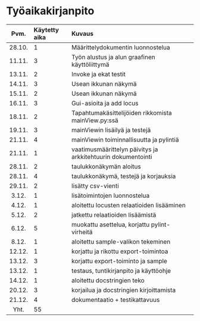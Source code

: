 # Työaikakirjanpito

| Pvm.   | Käytetty aika | Kuvaus |
| :---:  | :------------ | :----- |
| 28.10. | 1		 | Määrittelydokumentin luonnostelua |
| 11.11. | 3		 | Työn alustus ja alun graafinen käyttöliittymä |
| 13.11. | 2		 | Invoke ja ekat testit |
| 14.11. | 3		 | Usean ikkunan näkymä |
| 15.11. | 2		 | Usean ikkunan näkymä |
| 16.11. | 3		 | Gui-asioita ja add locus |
| 18.11. | 2		 | Tapahtumakäsittelijöiden rikkomista mainView.py:ssä |
| 19.11. | 3		 | mainViewin lisäilyä ja testejä |
| 21.11. | 4		 | mainViewin toiminnallisuutta ja pylintiä |
| 21.11. | 1 		 | vaatimusmäärittelyn päivitys ja arkkitehtuurin dokumentointi |
| 28.11. | 2		 | taulukkonäkymän aloitus |
| 28.11. | 4		 | taulukkonäkymä, testejä ja korjauksia |
| 29.11. | 2        	 | lisätty csv-vienti |
| 3.12.  | 1        	 | lisätoimintojen luonnostelua |
| 4.12.  | 1		 | aloitettu locusten relaatioiden lisääminen |
| 5.12.  | 2		 | jatkettu relaatioiden lisäämistä |
| 6.12.  | 5		 | muokattu asettelua, korjattu pylint-virheitä |
| 8.12.  | 1    	 | aloitettu sample-valikon tekeminen |
| 12.12. | 1 		 | korjattu ja rikottu export-toimintoa |
| 13.12. | 3		 | korjattu export-toiminto ja sample |
| 13.12. | 1 		 | testaus, tuntikirjanpito ja käyttöohje |
| 14.12. | 1		 | aloitettu docstringien teko |
| 20.12. | 3		 | korjailua ja docstringien kirjoittamista |
| 21.12. | 4     | dokumentaatio + testikattavuus |
| Yht.   | 55 	 |  | 
